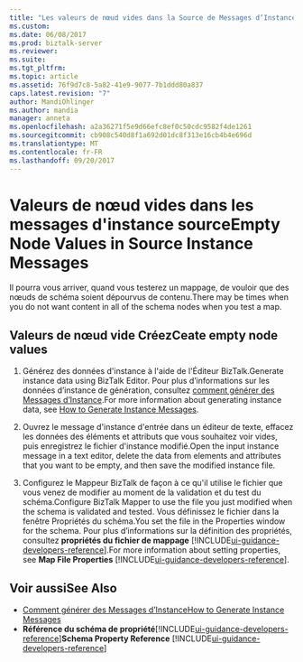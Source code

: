 ```yaml
---
title: "Les valeurs de nœud vides dans la Source de Messages d’Instance | Documents Microsoft"
ms.custom: 
ms.date: 06/08/2017
ms.prod: biztalk-server
ms.reviewer: 
ms.suite: 
ms.tgt_pltfrm: 
ms.topic: article
ms.assetid: 76f9d7c8-5a82-41e9-9077-7b1ddd80a837
caps.latest.revision: "7"
author: MandiOhlinger
ms.author: mandia
manager: anneta
ms.openlocfilehash: a2a36271f5e9d66efc8ef0c50cdc9582f4de1261
ms.sourcegitcommit: cb908c540d8f1a692d01dc8f313e16cb4b4e696d
ms.translationtype: MT
ms.contentlocale: fr-FR
ms.lasthandoff: 09/20/2017
---
```

# <a name="empty-node-values-in-source-instance-messages"></a><span data-ttu-id="ec6d7-102">Valeurs de nœud vides dans les messages d'instance source</span><span class="sxs-lookup"><span data-stu-id="ec6d7-102">Empty Node Values in Source Instance Messages</span></span>
<span data-ttu-id="ec6d7-103">Il pourra vous arriver, quand vous testerez un mappage, de vouloir que des nœuds de schéma soient dépourvus de contenu.</span><span class="sxs-lookup"><span data-stu-id="ec6d7-103">There may be times when you do not want content in all of the schema nodes when you test a map.</span></span>  
  
## <a name="ceate-empty-node-values"></a><span data-ttu-id="ec6d7-104">Valeurs de nœud vide Créez</span><span class="sxs-lookup"><span data-stu-id="ec6d7-104">Ceate empty node values</span></span>  
  
1.  <span data-ttu-id="ec6d7-105">Générez des données d'instance à l'aide de l'Éditeur BizTalk.</span><span class="sxs-lookup"><span data-stu-id="ec6d7-105">Generate instance data using BizTalk Editor.</span></span> <span data-ttu-id="ec6d7-106">Pour plus d’informations sur les données d’instance de génération, consultez [comment générer des Messages d’Instance](../core/how-to-generate-instance-messages.md).</span><span class="sxs-lookup"><span data-stu-id="ec6d7-106">For more information about generating instance data, see [How to Generate Instance Messages](../core/how-to-generate-instance-messages.md).</span></span>  
  
2.  <span data-ttu-id="ec6d7-107">Ouvrez le message d'instance d'entrée dans un éditeur de texte, effacez les données des éléments et attributs que vous souhaitez voir vides, puis enregistrez le fichier d'instance modifié.</span><span class="sxs-lookup"><span data-stu-id="ec6d7-107">Open the input instance message in a text editor, delete the data from elements and attributes that you want to be empty, and then save the modified instance file.</span></span>  
  
3.  <span data-ttu-id="ec6d7-108">Configurez le Mappeur BizTalk de façon à ce qu'il utilise le fichier que vous venez de modifier au moment de la validation et du test du schéma.</span><span class="sxs-lookup"><span data-stu-id="ec6d7-108">Configure BizTalk Mapper to use the file you just modified when the schema is validated and tested.</span></span> <span data-ttu-id="ec6d7-109">Vous définissez le fichier dans la fenêtre Propriétés du schéma.</span><span class="sxs-lookup"><span data-stu-id="ec6d7-109">You set the file in the Properties window for the schema.</span></span> <span data-ttu-id="ec6d7-110">Pour plus d’informations sur la définition des propriétés, consultez **propriétés du fichier de mappage** [!INCLUDE[ui-guidance-developers-reference](../includes/ui-guidance-developers-reference.md)].</span><span class="sxs-lookup"><span data-stu-id="ec6d7-110">For more information about setting properties, see **Map File Properties** [!INCLUDE[ui-guidance-developers-reference](../includes/ui-guidance-developers-reference.md)].</span></span>
  
## <a name="see-also"></a><span data-ttu-id="ec6d7-111">Voir aussi</span><span class="sxs-lookup"><span data-stu-id="ec6d7-111">See Also</span></span>  
-  [<span data-ttu-id="ec6d7-112">Comment générer des Messages d’Instance</span><span class="sxs-lookup"><span data-stu-id="ec6d7-112">How to Generate Instance Messages</span></span>](../core/how-to-generate-instance-messages.md)   
-  <span data-ttu-id="ec6d7-113">**Référence du schéma de propriété**[!INCLUDE[ui-guidance-developers-reference](../includes/ui-guidance-developers-reference.md)]</span><span class="sxs-lookup"><span data-stu-id="ec6d7-113">**Schema Property Reference** [!INCLUDE[ui-guidance-developers-reference](../includes/ui-guidance-developers-reference.md)]</span></span>